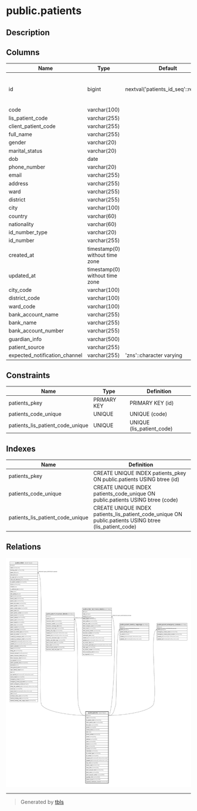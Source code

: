 # public.patients

## Description

## Columns

| Name | Type | Default | Nullable | Children | Parents | Comment |
| ---- | ---- | ------- | -------- | -------- | ------- | ------- |
| id | bigint | nextval('patients_id_seq'::regclass) | false | [public.orders](public.orders.md) [public.patient_insurance_details](public.patient_insurance_details.md) [public.order_vat_invoice_details](public.order_vat_invoice_details.md) [public.patient_identity_mappings](public.patient_identity_mappings.md) [public.patient_emergency_contacts](public.patient_emergency_contacts.md) |  |  |
| code | varchar(100) |  | false |  |  |  |
| lis_patient_code | varchar(255) |  | true |  |  |  |
| client_patient_code | varchar(255) |  | true |  |  |  |
| full_name | varchar(255) |  | false |  |  |  |
| gender | varchar(20) |  | true |  |  |  |
| marital_status | varchar(20) |  | true |  |  |  |
| dob | date |  | false |  |  |  |
| phone_number | varchar(20) |  | true |  |  |  |
| email | varchar(255) |  | true |  |  |  |
| address | varchar(255) |  | true |  |  |  |
| ward | varchar(255) |  | true |  |  |  |
| district | varchar(255) |  | true |  |  |  |
| city | varchar(100) |  | true |  |  |  |
| country | varchar(60) |  | true |  |  |  |
| nationality | varchar(60) |  | true |  |  |  |
| id_number_type | varchar(20) |  | true |  |  |  |
| id_number | varchar(255) |  | true |  |  |  |
| created_at | timestamp(0) without time zone |  | true |  |  |  |
| updated_at | timestamp(0) without time zone |  | true |  |  |  |
| city_code | varchar(100) |  | true |  |  |  |
| district_code | varchar(100) |  | true |  |  |  |
| ward_code | varchar(100) |  | true |  |  |  |
| bank_account_name | varchar(255) |  | true |  |  |  |
| bank_name | varchar(255) |  | true |  |  |  |
| bank_account_number | varchar(255) |  | true |  |  |  |
| guardian_info | varchar(500) |  | true |  |  |  |
| patient_source | varchar(255) |  | true |  |  |  |
| expected_notification_channel | varchar(255) | 'zns'::character varying | false |  |  |  |

## Constraints

| Name | Type | Definition |
| ---- | ---- | ---------- |
| patients_pkey | PRIMARY KEY | PRIMARY KEY (id) |
| patients_code_unique | UNIQUE | UNIQUE (code) |
| patients_lis_patient_code_unique | UNIQUE | UNIQUE (lis_patient_code) |

## Indexes

| Name | Definition |
| ---- | ---------- |
| patients_pkey | CREATE UNIQUE INDEX patients_pkey ON public.patients USING btree (id) |
| patients_code_unique | CREATE UNIQUE INDEX patients_code_unique ON public.patients USING btree (code) |
| patients_lis_patient_code_unique | CREATE UNIQUE INDEX patients_lis_patient_code_unique ON public.patients USING btree (lis_patient_code) |

## Relations

![er](public.patients.svg)

---

> Generated by [tbls](https://github.com/k1LoW/tbls)
